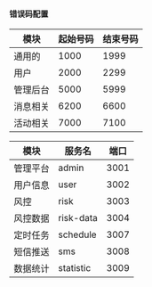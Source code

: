 #### 错误码配置

| 模块                |  起始号码     | 结束号码     |
| ------             | ------       | ------      | 
| 通用的              | 1000        | 1999        |
| 用户                | 2000         | 2299        | 
| 管理后台             | 5000         | 5999        |
| 消息相关             | 6200         | 6600        |
| 活动相关             | 7000         | 7100        |



| 模块                 | 服务名            |  端口    |
| ------              | ------           | ------      | 
| 管理平台             | admin            | 3001        |
| 用户信息             | user             | 3002        |
| 风控                 | risk            | 3003        | 
| 风控数据             | risk-data        | 3004        |
| 定时任务             | schedule         | 3007        |
| 短信推送             | sms              | 3008        |
| 数据统计             | statistic        | 3009        |


